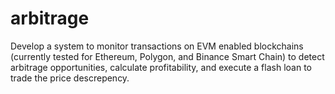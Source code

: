 # arbitrage

Develop a system to monitor transactions on EVM enabled blockchains (currently tested for Ethereum, Polygon, and Binance Smart Chain) to detect arbitrage opportunities, calculate profitability, and execute a flash loan to trade the price descrepency.
